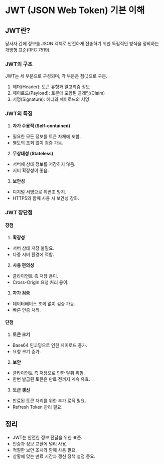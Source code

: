 # JWT (JSON Web Token) 기본 이해

## JWT란?

당사자 간에 정보를 JSON 객체로 안전하게 전송하기 위한 독립적인 방식을 정의하는 개방형 표준(RFC 7519).

### JWT의 구조

JWT는 세 부분으로 구성되며, 각 부분은 점(.)으로 구분.

1. 헤더(Header): 토큰 유형과 알고리즘 정보
2. 페이로드(Payload): 토큰에 포함된 클레임(Claim)
3. 서명(Signature): 헤더와 페이로드의 서명

### JWT의 특징

1. **자가 수용적 (Self-contained)**

- 필요한 모든 정보를 토큰 자체에 포함.
- 별도의 조회 없이 검증 가능.

2. **무상태성 (Stateless)**

- 서버에 상태 정보를 저장하지 않음.
- 서버 확장성이 좋음.

3. **보안성**

- 디지털 서명으로 위변조 방지.
- HTTPS와 함께 사용 시 보안성 강화.

### JWT 장단점

#### 장점

1. **확장성**

- 서버 상태 저장 불필요.
- 다중 서버 환경에 적합.

2. **사용 편의성**

- 클라이언트 측 저장 용이.
- Cross-Origin 요청 처리 용이.

3. **자가 검증**

- 데이터베이스 조회 없이 검증 가능.
- 빠른 인증 처리.

#### 단점

1. **토큰 크기**

- Base64 인코딩으로 인한 페이로드 증가.
- 요청 크기 증가.

2. **보안**

- 클라이언트 측 저장으로 인한 탈취 위험.
- 한번 발급된 토큰은 만료 전까지 계속 유효.

3. **토큰 갱신**

- 만료된 토큰 처리를 위한 추가 로직 필요.
- Refresh Token 관리 필요.

## 정리

- JWT는 안전한 정보 전달을 위한 표준.
- 인증과 정보 교환에 널리 사용.
- 적절한 보안 조치와 함께 사용 필요.
- 상황에 맞는 만료 시간과 갱신 정책 설정 중요.
